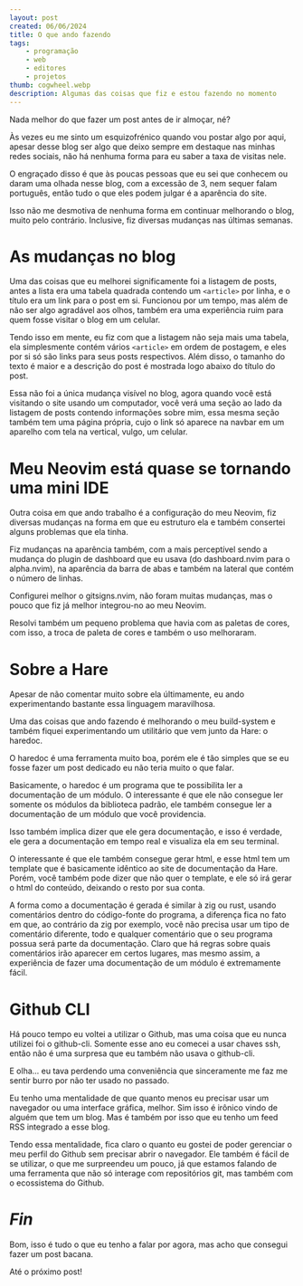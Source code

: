 ```yaml
---
layout: post
created: 06/06/2024
title: O que ando fazendo
tags:
    - programação
    - web
    - editores
    - projetos
thumb: cogwheel.webp
description: Algumas das coisas que fiz e estou fazendo no momento
---
```

<p>Nada melhor do que fazer um post antes de ir almoçar, né?</p>
<p>Às vezes eu me sinto um esquizofrénico quando vou postar algo por aqui, apesar
desse blog ser algo que deixo sempre em destaque nas minhas redes sociais, não
há nenhuma forma para eu saber a taxa de visitas nele.</p>
<p>O engraçado disso é que às poucas pessoas que eu sei que conhecem ou daram uma
olhada nesse blog, com a excessão de 3, nem sequer falam português, então tudo
o que eles podem julgar é a aparência do site.</p>
<p>Isso não me desmotiva de nenhuma forma em continuar melhorando o blog, muito
pelo contrário. Inclusive, fiz diversas mudanças nas últimas semanas.</p>
<h1>As mudanças no blog</h1>
<p>Uma das coisas que eu melhorei significamente foi a listagem de posts, antes a
lista era uma tabela quadrada contendo um <code>&lt;article&gt;</code> por linha, e o título era
um link para o post em si. Funcionou por um tempo, mas além de não ser algo
agradável aos olhos, também era uma experiência ruim para quem fosse visitar o
blog em um celular.</p>
<p>Tendo isso em mente, eu fiz com que a listagem não seja mais uma tabela, ela
simplesmente contém vários <code>&lt;article&gt;</code> em ordem de postagem, e eles por si só
são links para seus posts respectivos. Além disso, o tamanho do texto é maior e
a descrição do post é mostrada logo abaixo do título do post.</p>
<p>Essa não foi a única mudança visível no blog, agora quando você está visitando
o site usando um computador, você verá uma seção ao lado da listagem de posts
contendo informações sobre mim, essa mesma seção também tem uma página própria,
cujo o link só aparece na navbar em um aparelho com tela na vertical, vulgo, um
celular.</p>
<h1>Meu Neovim está quase se tornando uma mini IDE</h1>
<p>Outra coisa em que ando trabalho é a configuração do meu Neovim, fiz diversas
mudanças na forma em que eu estruturo ela e também consertei alguns problemas
que ela tinha.</p>
<p>Fiz mudanças na aparência também, com a mais perceptível sendo a mudança do
plugin de dashboard que eu usava (do dashboard.nvim para o alpha.nvim), na
aparência da barra de abas e também na lateral que contém o número de linhas.</p>
<p>Configurei melhor o gitsigns.nvim, não foram muitas mudanças, mas o pouco que
fiz já melhor integrou-no ao meu Neovim.</p>
<p>Resolvi também um pequeno problema que havia com as paletas de cores, com isso,
a troca de paleta de cores e também o uso melhoraram.</p>
<h1>Sobre a Hare</h1>
<p>Apesar de não comentar muito sobre ela últimamente, eu ando experimentando
bastante essa linguagem maravilhosa.</p>
<p>Uma das coisas que ando fazendo é melhorando o meu build-system e também fiquei
experimentando um utilitário que vem junto da Hare: o haredoc.</p>
<p>O haredoc é uma ferramenta muito boa, porém ele é tão simples que se eu fosse
fazer um post dedicado eu não teria muito o que falar.</p>
<p>Basicamente, o haredoc é um programa que te possibilita ler a documentação de
um módulo. O interessante é que ele não consegue ler somente os módulos da
biblioteca padrão, ele também consegue ler a documentação de um módulo que você
providencia.</p>
<p>Isso também implica dizer que ele gera documentação, e isso é verdade, ele gera
a documentação em tempo real e visualiza ela em seu terminal.</p>
<p>O interessante é que ele também consegue gerar html, e esse html tem um
template que é basicamente idêntico ao site de documentação da Hare. Porém,
você também pode dizer que não quer o template, e ele só irá gerar o html do
conteúdo, deixando o resto por sua conta.</p>
<p>A forma como a documentação é gerada é similar à zig ou rust, usando
comentários dentro do código-fonte do programa, a diferença fica no fato em
que, ao contrário da zig por exemplo, você não precisa usar um tipo de
comentário diferente, todo e qualquer comentário que o seu programa possua será
parte da documentação. Claro que há regras sobre quais comentários irão
aparecer em certos lugares, mas mesmo assim, a experiência de fazer uma
documentação de um módulo é extremamente fácil.</p>
<h1>Github CLI</h1>
<p>Há pouco tempo eu voltei a utilizar o Github, mas uma coisa que eu nunca
utilizei foi o github-cli. Somente esse ano eu comecei a usar chaves ssh, então
não é uma surpresa que eu também não usava o github-cli.</p>
<p>E olha... eu tava perdendo uma conveniência que sinceramente me faz me sentir
burro por não ter usado no passado.</p>
<p>Eu tenho uma mentalidade de que quanto menos eu precisar usar um navegador ou
uma interface gráfica, melhor. Sim isso é irônico vindo de alguém que tem um
blog. Mas é também por isso que eu tenho um feed RSS integrado a esse blog.</p>
<p>Tendo essa mentalidade, fica claro o quanto eu gostei de poder gerenciar o meu
perfil do Github sem precisar abrir o navegador. Ele também é fácil de se
utilizar, o que me surpreendeu um pouco, já que estamos falando de uma
ferramenta que não só interage com repositórios git, mas também com o
ecossistema do Github.</p>
<h1><em>Fin</em></h1>
<p>Bom, isso é tudo o que eu tenho a falar por agora, mas acho que consegui fazer
um post bacana.</p>
<p>Até o próximo post!</p>
